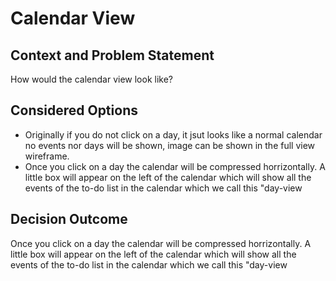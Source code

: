 # Calendar View

## Context and Problem Statement

How would the calendar view look like?


## Considered Options

- Originally if you do not click on a day, it jsut looks like a normal calendar no events nor days will be shown, image can be shown in the full view wireframe.
- Once you click on a day the calendar will be compressed horrizontally. A little box will appear on the left of the calendar which will show all the events of the to-do list in the calendar which we call this "day-view


## Decision Outcome

Once you click on a day the calendar will be compressed horrizontally. A little box will appear on the left of the calendar which will show all the events of the to-do list in the calendar which we call this "day-view